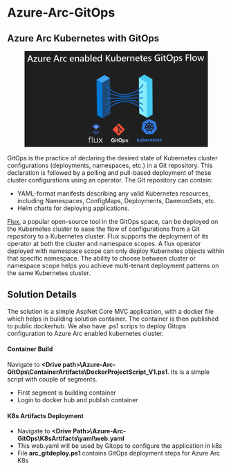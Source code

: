# Azure-Arc-GitOps

<!-- wp:heading -->
<h2>Azure Arc Kubernetes with GitOps</h2>
<!-- /wp:heading -->

<!-- wp:image {"sizeSlug":"large"} -->
<figure class="wp-block-image size-large"><img src="https://raw.githubusercontent.com/khanasif1/Azure-Arc-GitOps/main/images/Gitops.PNG" alt=""/></figure>
<!-- /wp:image -->

<!-- wp:paragraph -->
<p>GitOps is the practice of declaring the desired state of Kubernetes cluster configurations (deployments, namespaces, etc.) in a Git repository. This declaration is followed by a polling and pull-based deployment of these cluster configurations using an operator. The Git repository can contain:</p>
<!-- /wp:paragraph -->

<!-- wp:list -->
<ul><li>YAML-format manifests describing any valid Kubernetes resources, including Namespaces, ConfigMaps, Deployments, DaemonSets, etc.</li><li>Helm charts for deploying applications.</li></ul>
<!-- /wp:list -->

<!-- wp:paragraph -->
<p><a href="https://docs.fluxcd.io/">Flux</a>, a popular open-source tool in the GitOps space, can be deployed on the Kubernetes cluster to ease the flow of configurations from a Git repository to a Kubernetes cluster. Flux supports the deployment of its operator at both the cluster and namespace scopes. A flux operator deployed with namespace scope can only deploy Kubernetes objects within that specific namespace. The ability to choose between cluster or namespace scope helps you achieve multi-tenant deployment patterns on the same Kubernetes cluster.</p>
<!-- /wp:paragraph -->

<!-- wp:heading -->
<h2>Solution Details</h2>
<!-- /wp:heading -->

<!-- wp:paragraph -->
<p>The solution is a simple AspNet Core MVC application, with a docker file which helps in building solution container. The container is then published to public dockerhub. We also have .ps1 scrips to deploy Gitops configuration to Azure Arc enabled kubernetes cluster.</p>
<!-- /wp:paragraph -->

<!-- wp:heading {"level":4} -->
<h4>Container Build</h4>
<!-- /wp:heading -->

<!-- wp:paragraph -->
<p>Navigate to <strong>&lt;Drive path>\Azure-Arc-GitOps\ContainerArtifacts\DockerProjectScript_V1.ps1</strong>. Its is a simple script with couple of segments.</p>
<!-- /wp:paragraph -->

<!-- wp:list -->
<ul><li>First segment is building container</li><li>Login to docker hub and publish container</li></ul>
<!-- /wp:list -->

<!-- wp:heading {"level":4} -->
<h4>K8s Artifacts Deployment</h4>
<!-- /wp:heading -->

<!-- wp:list -->
<ul><li>Navigate to <strong>&lt;Drive Path>\Azure-Arc-GitOps\K8sArtifacts\yaml\web.yaml</strong></li><li>This web.yaml will be used by Gitops to configure the application in k8s </li><li>File<strong> arc_gitdeploy.ps1 </strong>contains GitOps deployment steps for Azure Arc K8s</li></ul>
<!-- /wp:list -->

<!-- wp:paragraph -->
<p></p>
<!-- /wp:paragraph -->